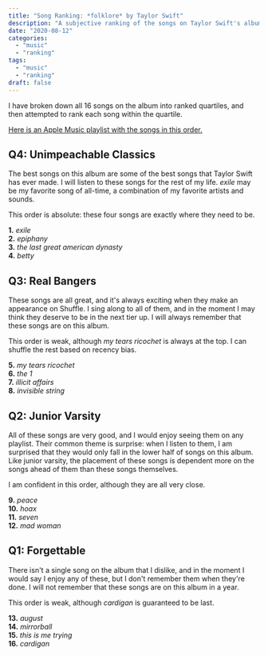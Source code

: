 ```yaml
---
title: "Song Ranking: *folklore* by Taylor Swift"
description: "A subjective ranking of the songs on Taylor Swift's album, *folklore*."
date: "2020-08-12"
categories:
  - "music"
  - "ranking"
tags:
  - "music"
  - "ranking"
draft: false
---
```


I have broken down all 16 songs on the album into ranked quartiles, and then attempted to rank each song within the quartile.

[Here is an Apple Music playlist with the songs in this order.](https://music.apple.com/us/playlist/ranked-folklore/pl.u-pVbYtZ7d3yB)

## Q4: Unimpeachable Classics

The best songs on this album are some of the best songs that Taylor Swift has ever made. I will listen to these songs for the rest of my life. *exile* may be my favorite song of all-time, a combination of my favorite artists and sounds.

This order is absolute: these four songs are exactly where they need to be.

**1\.** *exile*  
**2\.** *epiphany*  
**3\.** *the last great american dynasty*  
**4\.** *betty*  

## Q3: Real Bangers

These songs are all great, and it's always exciting when they make an appearance on Shuffle. I sing along to all of them, and in the moment I may think they deserve to be in the next tier up. I will always remember that these songs are on this album.

This order is weak, although *my tears ricochet* is always at the top. I can shuffle the rest based on recency bias.

**5\.** *my tears ricochet*  
**6\.** *the 1*  
**7\.** *illicit affairs*  
**8\.** *invisible string*  

## Q2: Junior Varsity

All of these songs are very good, and I would enjoy seeing them on any playlist. Their common theme is surprise: when I listen to them, I am surprised that they would only fall in the lower half of songs on this album. Like junior varsity, the placement of these songs is dependent more on the songs ahead of them than these songs themselves.

I am confident in this order, although they are all very close.

**9\.** *peace*  
**10\.** *hoax*  
**11\.** *seven*  
**12\.** *mad woman*  

## Q1: Forgettable

There isn't a single song on the album that I dislike, and in the moment I would say I enjoy any of these, but I don't remember them when they're done. I will not remember that these songs are on this album in a year.

This order is weak, although *cardigan* is guaranteed to be last.

**13\.** *august*  
**14\.** *mirrorball*  
**15\.** *this is me trying*  
**16\.** *cardigan*  
